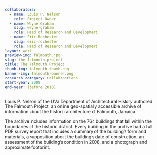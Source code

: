 ```yaml
---
collaborators:
  - name: Louis P. Nelson
    role: Project Owner
  - name: Wayne Graham
    slug: wayne-graham
    role: Head of Research and Development
  - name: Eric Rochester
    slug: eric-rochester
    role: Head of Research and Development
layout: work
preview-img: falmouth.jpg
slug: the-falmouth-project
title: The Falmouth Project
thumb-img: falmouth-thumb.png
banner-img: falmouth-banner.png
research-category: Collaborations
start-year: 2008
end-year: (before 2018)
---
```


Louis P. Nelson of the UVa Department of Architectural History authored The Falmouth Project, an online geo-spatially accessible archive of information about the historic architecture of Falmouth, Jamaica.

The archive includes information on the 764 buildings that fall within the boundaries of the historic district. Every building in the archive had a full PDF survey report that includes a summary of the building’s form and materials, a supposition about the building’s date of construction, an assessment of the building’s condition in 2008, and a photograph and approximate footprint.
